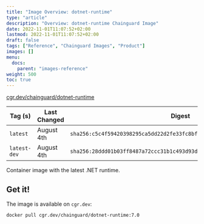 ```yaml
---
title: "Image Overview: dotnet-runtime"
type: "article"
description: "Overview: dotnet-runtime Chainguard Image"
date: 2022-11-01T11:07:52+02:00
lastmod: 2022-11-01T11:07:52+02:00
draft: false
tags: ["Reference", "Chainguard Images", "Product"]
images: []
menu:
  docs:
    parent: "images-reference"
weight: 500
toc: true
---
```


[cgr.dev/chainguard/dotnet-runtime](https://github.com/chainguard-images/images/tree/main/images/dotnet-runtime)

| Tag (s)       | Last Changed | Digest                                                                    |
|---------------|--------------|---------------------------------------------------------------------------|
|  `latest`     | August 4th   | `sha256:c5c4f59420398295ca5dd22d2fe33fc8bfb3d7db5c298417847ad123f6c87399` |
|  `latest-dev` | August 4th   | `sha256:28ddd01b03ff8487a72ccc31b1c493d93def5179fc1eebabba1b3c49eb3f2a2c` |



Container image with the latest .NET runtime.

## Get it!

The image is available on `cgr.dev`:

    docker pull cgr.dev/chainguard/dotnet-runtime:7.0

